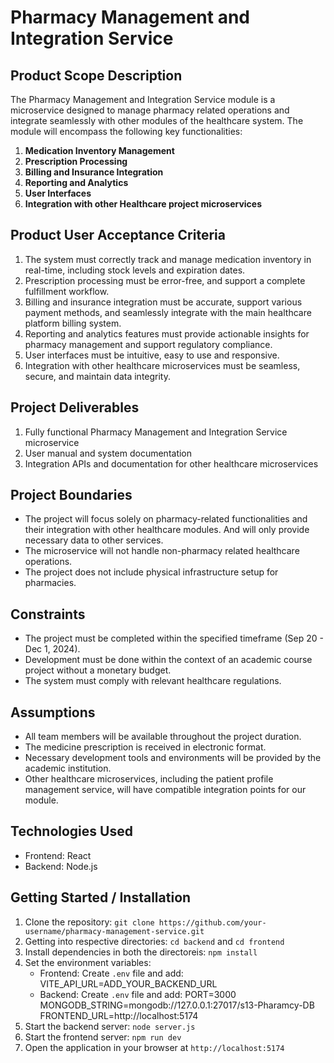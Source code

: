 # Pharmacy Management and Integration Service

## Product Scope Description
The Pharmacy Management and Integration Service module is a microservice designed to manage pharmacy related operations and integrate seamlessly with other modules of the healthcare system. The module will encompass the following key functionalities:

1. **Medication Inventory Management**
2. **Prescription Processing**
3. **Billing and Insurance Integration**
4. **Reporting and Analytics**
5. **User Interfaces**
6. **Integration with other Healthcare project microservices**

## Product User Acceptance Criteria
1. The system must correctly track and manage medication inventory in real-time, including stock levels and expiration dates.
2. Prescription processing must be error-free, and support a complete fulfillment workflow.
3. Billing and insurance integration must be accurate, support various payment methods, and seamlessly integrate with the main healthcare platform billing system.
4. Reporting and analytics features must provide actionable insights for pharmacy management and support regulatory compliance.
5. User interfaces must be intuitive, easy to use and responsive.
6. Integration with other healthcare microservices must be seamless, secure, and maintain data integrity.

## Project Deliverables
1. Fully functional Pharmacy Management and Integration Service microservice
2. User manual and system documentation
3. Integration APIs and documentation for other healthcare microservices

## Project Boundaries
* The project will focus solely on pharmacy-related functionalities and their integration with other healthcare modules. And will only provide necessary data to other services.
* The microservice will not handle non-pharmacy related healthcare operations.
* The project does not include physical infrastructure setup for pharmacies.

## Constraints
* The project must be completed within the specified timeframe (Sep 20 - Dec 1, 2024).
* Development must be done within the context of an academic course project without a monetary budget.
* The system must comply with relevant healthcare regulations.

## Assumptions
* All team members will be available throughout the project duration.
* The medicine prescription is received in electronic format.
* Necessary development tools and environments will be provided by the academic institution.
* Other healthcare microservices, including the patient profile management service, will have compatible integration points for our module.

## Technologies Used
- Frontend: React
- Backend: Node.js

## Getting Started / Installation
1. Clone the repository: `git clone https://github.com/your-username/pharmacy-management-service.git`
2. Getting into respective directories: `cd backend` and `cd frontend`
3. Install dependencies in both the directoreis: `npm install`
4. Set the environment variables:
   - Frontend: Create `.env` file and add:
     VITE_API_URL=ADD_YOUR_BACKEND_URL
   - Backend: Create `.env` file and add:
        PORT=3000
        MONGODB_STRING=mongodb://127.0.0.1:27017/s13-Pharamcy-DB
        FRONTEND_URL=http://localhost:5174 
5. Start the backend server: `node server.js`
6. Start the frontend server: `npm run dev`
7. Open the application in your browser at `http://localhost:5174`